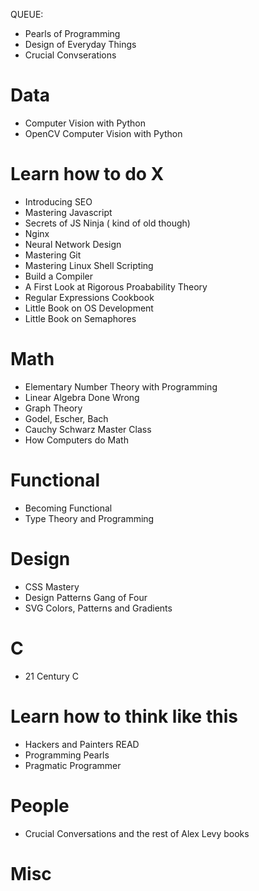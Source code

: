 QUEUE:

* Pearls of Programming
* Design of Everyday Things
* Crucial Convserations


# Data
* Computer Vision with Python
* OpenCV Computer Vision with Python

# Learn how to do X
* Introducing SEO
* Mastering Javascript
* Secrets of JS Ninja ( kind of old though)
* Nginx
* Neural Network Design
* Mastering Git
* Mastering Linux Shell Scripting
* Build a Compiler
* A First Look at Rigorous Proabability Theory
* Regular Expressions Cookbook
* Little Book on OS Development
* Little Book on Semaphores

# Math
* Elementary Number Theory with Programming
* Linear Algebra Done Wrong
* Graph Theory
* Godel, Escher, Bach
* Cauchy Schwarz Master Class
* How Computers do Math

# Functional
* Becoming Functional
* Type Theory and Programming

# Design
* CSS Mastery
* Design Patterns Gang of Four
* SVG Colors, Patterns and Gradients

# C

* 21 Century C

# Learn how to think like this

* Hackers and Painters READ
* Programming Pearls
* Pragmatic Programmer

# People
* Crucial Conversations and the rest of Alex Levy books
# Misc

